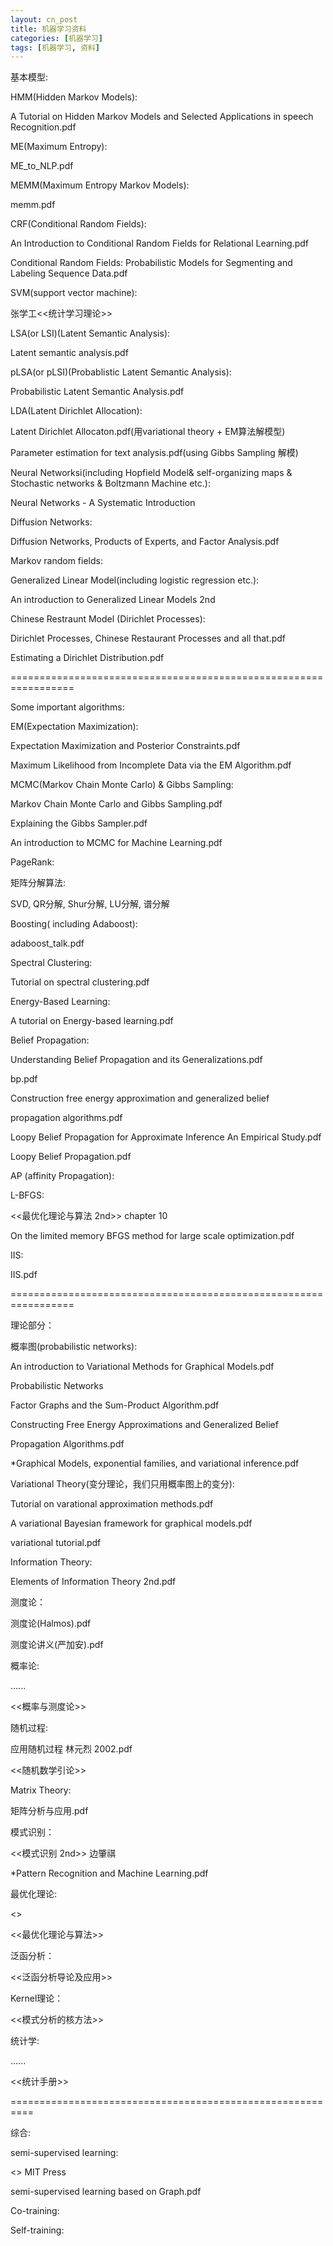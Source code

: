 ```yaml
---
layout: cn_post
title: 机器学习资料
categories: [机器学习]
tags: [机器学习, 资料]
---
```


基本模型:

HMM(Hidden Markov Models): 

A Tutorial on Hidden Markov Models and Selected Applications in speech Recognition.pdf 

ME(Maximum Entropy): 

ME_to_NLP.pdf 

MEMM(Maximum Entropy Markov Models): 

memm.pdf 

CRF(Conditional Random Fields): 

An Introduction to Conditional Random Fields for Relational Learning.pdf 

Conditional Random Fields: Probabilistic Models for Segmenting and Labeling Sequence Data.pdf 

SVM(support vector machine): 

张学工<<统计学习理论>> 

LSA(or LSI)(Latent Semantic Analysis): 

Latent semantic analysis.pdf 

pLSA(or pLSI)(Probablistic Latent Semantic Analysis): 

Probabilistic Latent Semantic Analysis.pdf 

LDA(Latent Dirichlet Allocation): 

Latent Dirichlet Allocaton.pdf(用variational theory + EM算法解模型) 

Parameter estimation for text analysis.pdf(using Gibbs Sampling 解模) 

Neural Networksi(including Hopfield Model& self-organizing maps & Stochastic networks & Boltzmann Machine etc.): 

Neural Networks - A Systematic Introduction 

Diffusion Networks: 

Diffusion Networks, Products of Experts, and Factor Analysis.pdf 

Markov random fields: 

Generalized Linear Model(including logistic regression etc.): 

An introduction to Generalized Linear Models 2nd 

Chinese Restraunt Model (Dirichlet Processes): 

Dirichlet Processes, Chinese Restaurant Processes and all that.pdf 

Estimating a Dirichlet Distribution.pdf 

================================================================= 

Some important algorithms:

EM(Expectation Maximization): 

Expectation Maximization and Posterior Constraints.pdf 

Maximum Likelihood from Incomplete Data via the EM Algorithm.pdf 

MCMC(Markov Chain Monte Carlo) & Gibbs Sampling: 

Markov Chain Monte Carlo and Gibbs Sampling.pdf 

Explaining the Gibbs Sampler.pdf 

An introduction to MCMC for Machine Learning.pdf 

PageRank: 

矩阵分解算法: 

SVD, QR分解, Shur分解, LU分解, 谱分解 

Boosting( including Adaboost): 

adaboost_talk.pdf 

Spectral Clustering: 

Tutorial on spectral clustering.pdf 

Energy-Based Learning: 

A tutorial on Energy-based learning.pdf 

Belief Propagation: 

Understanding Belief Propagation and its Generalizations.pdf 

bp.pdf 

Construction free energy approximation and generalized belief 

propagation algorithms.pdf 

Loopy Belief Propagation for Approximate Inference An Empirical Study.pdf 

Loopy Belief Propagation.pdf 

AP (affinity Propagation): 

L-BFGS: 

<<最优化理论与算法 2nd>> chapter 10 

On the limited memory BFGS method for large scale optimization.pdf 

IIS: 

IIS.pdf 

================================================================= 

理论部分： 

概率图(probabilistic networks): 

An introduction to Variational Methods for Graphical Models.pdf 

Probabilistic Networks 

Factor Graphs and the Sum-Product Algorithm.pdf 

Constructing Free Energy Approximations and Generalized Belief 

Propagation Algorithms.pdf 

*Graphical Models, exponential families, and variational inference.pdf 

Variational Theory(变分理论，我们只用概率图上的变分): 

Tutorial on varational approximation methods.pdf 

A variational Bayesian framework for graphical models.pdf 

variational tutorial.pdf 

Information Theory: 

Elements of Information Theory 2nd.pdf 

测度论： 

测度论(Halmos).pdf 

测度论讲义(严加安).pdf 

概率论: 

...... 

<<概率与测度论>> 

随机过程: 

应用随机过程 林元烈 2002.pdf 

<<随机数学引论>> 

Matrix Theory: 

矩阵分析与应用.pdf 

模式识别： 

<<模式识别 2nd>> 边肇祺 

*Pattern Recognition and Machine Learning.pdf 

最优化理论: 

<> 

<<最优化理论与算法>> 

泛函分析： 

<<泛函分析导论及应用>> 

Kernel理论： 

<<模式分析的核方法>>


统计学: 

...... 

<<统计手册>>

========================================================== 

综合: 

semi-supervised learning: 

<> MIT Press 

semi-supervised learning based on Graph.pdf 

Co-training: 

Self-training:


